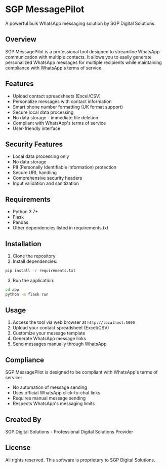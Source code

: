 # SGP MessagePilot

A powerful bulk WhatsApp messaging solution by SGP Digital Solutions.

## Overview

SGP MessagePilot is a professional tool designed to streamline WhatsApp communication with multiple contacts. It allows you to easily generate personalized WhatsApp messages for multiple recipients while maintaining compliance with WhatsApp's terms of service.

## Features

- Upload contact spreadsheets (Excel/CSV)
- Personalize messages with contact information
- Smart phone number formatting (UK format support)
- Secure local data processing
- No data storage - immediate file deletion
- Compliant with WhatsApp's terms of service
- User-friendly interface

## Security Features

- Local data processing only
- No data storage
- PII (Personally Identifiable Information) protection
- Secure URL handling
- Comprehensive security headers
- Input validation and sanitization

## Requirements

- Python 3.7+
- Flask
- Pandas
- Other dependencies listed in requirements.txt

## Installation

1. Clone the repository
2. Install dependencies:
```bash
pip install -r requirements.txt
```
3. Run the application:
```bash
cd app
python -m flask run
```

## Usage

1. Access the tool via web browser at `http://localhost:5000`
2. Upload your contact spreadsheet (Excel/CSV)
3. Customize your message template
4. Generate WhatsApp message links
5. Send messages manually through WhatsApp

## Compliance

SGP MessagePilot is designed to be compliant with WhatsApp's terms of service:
- No automation of message sending
- Uses official WhatsApp click-to-chat links
- Requires manual message sending
- Respects WhatsApp's messaging limits

## Created By

SGP Digital Solutions - Professional Digital Solutions Provider

## License

All rights reserved. This software is proprietary to SGP Digital Solutions. 
